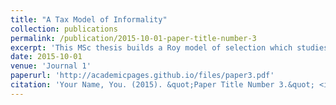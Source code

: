 ```yaml
---
title: "A Tax Model of Informality"
collection: publications
permalink: /publication/2015-10-01-paper-title-number-3
excerpt: 'This MSc thesis builds a Roy model of selection which studies a firm's choice to register with tax authority.'
date: 2015-10-01
venue: 'Journal 1'
paperurl: 'http://academicpages.github.io/files/paper3.pdf'
citation: 'Your Name, You. (2015). &quot;Paper Title Number 3.&quot; <i>Journal 1</i>. 1(3).'
---
```



